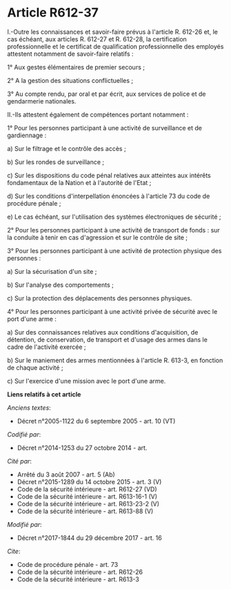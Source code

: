 # Article R612-37

I.-Outre les connaissances et savoir-faire prévus à l'article R. 612-26 et, le cas échéant, aux articles R. 612-27 et R.
612-28, la certification professionnelle et le certificat de qualification professionnelle des employés attestent notamment
de savoir-faire relatifs : 

1° Aux gestes élémentaires de premier secours ; 

2° A la gestion des situations conflictuelles ; 

3° Au compte rendu, par oral et par écrit, aux services de police et de gendarmerie nationales. 

II.-Ils attestent également de compétences portant notamment : 

1° Pour les personnes participant à une activité de surveillance et de gardiennage : 

a) Sur le filtrage et le contrôle des accès ; 

b) Sur les rondes de surveillance ; 

c) Sur les dispositions du code pénal relatives aux atteintes aux intérêts fondamentaux de la Nation et à l'autorité de
l'Etat ; 

d) Sur les conditions d'interpellation énoncées à l'article 73 du code de procédure pénale ; 

e) Le cas échéant, sur l'utilisation des systèmes électroniques de sécurité ; 

2° Pour les personnes participant à une activité de transport de fonds : sur la conduite à tenir en cas d'agression et sur le
contrôle de site ; 

3° Pour les personnes participant à une activité de protection physique des personnes : 

a) Sur la sécurisation d'un site ; 

b) Sur l'analyse des comportements ; 

c) Sur la protection des déplacements des personnes physiques. 

4° Pour les personnes participant à une activité privée de sécurité avec le port d'une arme : 

a) Sur des connaissances relatives aux conditions d'acquisition, de détention, de conservation, de transport et d'usage des
armes dans le cadre de l'activité exercée ; 

b) Sur le maniement des armes mentionnées à l'article R. 613-3, en fonction de chaque activité ; 

c) Sur l'exercice d'une mission avec le port d'une arme.

**Liens relatifs à cet article**

_Anciens textes_:

  - Décret n°2005-1122 du 6 septembre 2005 - art. 10 (VT)

_Codifié par_:

  - Décret n°2014-1253 du 27 octobre 2014 - art.

_Cité par_:

  - Arrêté du 3 août 2007 - art. 5 (Ab)
  - Décret n°2015-1289 du 14 octobre 2015 - art. 3 (V)
  - Code de la sécurité intérieure - art. R612-27 (VD)
  - Code de la sécurité intérieure - art. R613-16-1 (V)
  - Code de la sécurité intérieure - art. R613-23-2 (V)
  - Code de la sécurité intérieure - art. R613-88 (V)

_Modifié par_:

  - Décret n°2017-1844 du 29 décembre 2017 - art. 16

_Cite_:

  - Code de procédure pénale - art. 73
  - Code de la sécurité intérieure - art. R612-26
  - Code de la sécurité intérieure - art. R613-3

